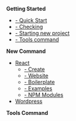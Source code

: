   **Getting Started**
* [- Quick Start](/?id=quick-start)
* [- Checking](/?id=checking)
* [- Starting new project](/?id=starting-new-project)
* [- Tools command](/?id=tools-command)
 
**New Command**
* [React](/new/react/)
    * [- Create](/new/react/create.md)
    * [- Website](/new/react/)
    * [- Boilerplate](/new/react/)
    * [- Examples](/new/react/)
    * [- NPM Modules](/new/react/)
* [Wordpress](/new/wordpress/)




**Tools Command**